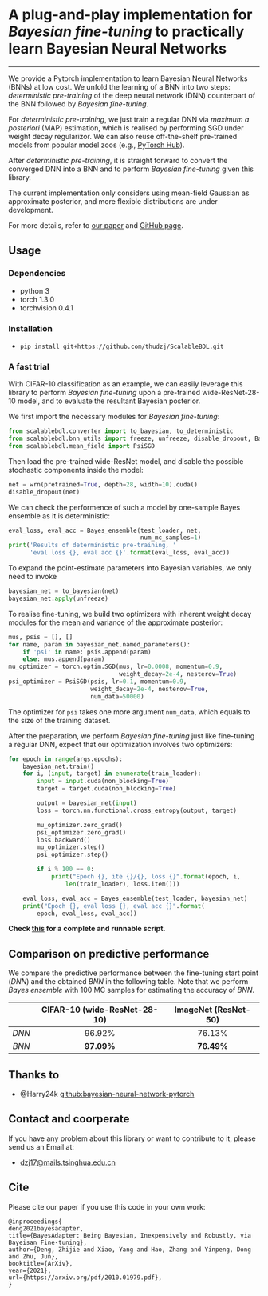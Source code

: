 # A plug-and-play implementation for *Bayesian fine-tuning* to practically learn Bayesian Neural Networks
---
We provide a Pytorch implementation to learn Bayesian Neural Networks (BNNs) at low cost. We unfold the learning of a BNN into two steps: *deterministic pre-training* of the deep neural network (DNN) counterpart of the BNN followed by *Bayesian fine-tuning*.


For *deterministic pre-training*, we just train a regular DNN via *maximum a posteriori* (MAP) estimation, which is realised by performing SGD under weight decay regularizor. We can also reuse off-the-shelf pre-trained models from popular model zoos (e.g., [PyTorch Hub](https://pytorch.org/hub/)).


After *deterministic pre-training*, it is straight forward to convert the converged DNN into a BNN and to perform *Bayesian fine-tuning* given this library.

The current implementation only considers using mean-field Gaussian as approximate posterior, and more flexible distributions are under development.

For more details, refer to [our paper](https://arxiv.org/pdf/2010.01979.pdf) and [GitHub page](https://thudzj.github.io/ScalableBDL/).



## Usage
### Dependencies
+ python 3
+ torch 1.3.0
+ torchvision 0.4.1

### Installation
+ `pip install git+https://github.com/thudzj/ScalableBDL.git`


### A fast trial
With CIFAR-10 classification as an example, we can easily leverage this library to perform *Bayesian fine-tuning* upon a pre-trained wide-ResNet-28-10 model, and to evaluate the resultant Bayesian posterior.

We first import the necessary modules for *Bayesian fine-tuning*:
```python
from scalablebdl.converter import to_bayesian, to_deterministic
from scalablebdl.bnn_utils import freeze, unfreeze, disable_dropout, Bayes_ensemble
from scalablebdl.mean_field import PsiSGD
```

Then load the pre-trained wide-ResNet model, and disable the possible stochastic components inside the model:
```python
net = wrn(pretrained=True, depth=28, width=10).cuda()
disable_dropout(net)
```

We can check the performence of such a model by one-sample Bayes ensemble as it is deterministic:
```python
eval_loss, eval_acc = Bayes_ensemble(test_loader, net,
                                     num_mc_samples=1)
print('Results of deterministic pre-training, '
      'eval loss {}, eval acc {}'.format(eval_loss, eval_acc))
```

To expand the point-estimate parameters into Bayesian variables, we only need to invoke
```python
bayesian_net = to_bayesian(net)
bayesian_net.apply(unfreeze)
```

To realise fine-tuning, we build two optimizers with inherent weight decay modules for the mean and variance of the approximate posterior:
```python
mus, psis = [], []
for name, param in bayesian_net.named_parameters():
    if 'psi' in name: psis.append(param)
    else: mus.append(param)
mu_optimizer = torch.optim.SGD(mus, lr=0.0008, momentum=0.9, 
                               weight_decay=2e-4, nesterov=True)
psi_optimizer = PsiSGD(psis, lr=0.1, momentum=0.9, 
                       weight_decay=2e-4, nesterov=True, 
                       num_data=50000)
```

The optimizer for `psi` takes one more argument `num_data`, which equals to the size of the training dataset.


After the preparation, we perform *Bayesian fine-tuning* just like fine-tuning a regular DNN, expect that our optimization involves two optimizers:
```python
for epoch in range(args.epochs):
    bayesian_net.train()
    for i, (input, target) in enumerate(train_loader):
        input = input.cuda(non_blocking=True)
        target = target.cuda(non_blocking=True)

        output = bayesian_net(input)
        loss = torch.nn.functional.cross_entropy(output, target)

        mu_optimizer.zero_grad()
        psi_optimizer.zero_grad()
        loss.backward()
        mu_optimizer.step()
        psi_optimizer.step()

        if i % 100 == 0:
            print("Epoch {}, ite {}/{}, loss {}".format(epoch, i,
                len(train_loader), loss.item()))

    eval_loss, eval_acc = Bayes_ensemble(test_loader, bayesian_net)
    print("Epoch {}, eval loss {}, eval acc {}".format(
        epoch, eval_loss, eval_acc))
```
 
**Check [this](https://github.com/thudzj/ScalableBDL/blob/master/demo.py) for a complete and runnable script.**


## Comparison on predictive performance
We compare the predictive performance between the fine-tuning start point (*DNN*) and the obtained *BNN* in the following table. Note that we perform *Bayes ensemble* with 100 MC samples for estimating the accuracy of *BNN*.

||CIFAR-10 (wide-ResNet-28-10)|ImageNet (ResNet-50)|
| :-------------: | :----------: | :-----------: |
|*DNN*|96.92%|76.13%|
|*BNN*|**97.09%**|**76.49%**|

## Thanks to
* @Harry24k [github:bayesian-neural-network-pytorch](https://github.com/Harry24k/bayesian-neural-network-pytorch)

## Contact and coorperate
If you have any problem about this library or want to contribute to it, please send us an Email at:
- dzj17@mails.tsinghua.edu.cn

## Cite
Please cite our paper if you use this code in your own work:
```
@inproceedings{
deng2021bayesadapter,
title={BayesAdapter: Being Bayesian, Inexpensively and Robustly, via Bayeisan Fine-tuning},
author={Deng, Zhijie and Xiao, Yang and Hao, Zhang and Yinpeng, Dong and Zhu, Jun},
booktitle={ArXiv},
year={2021},
url={https://arxiv.org/pdf/2010.01979.pdf},
}
```

